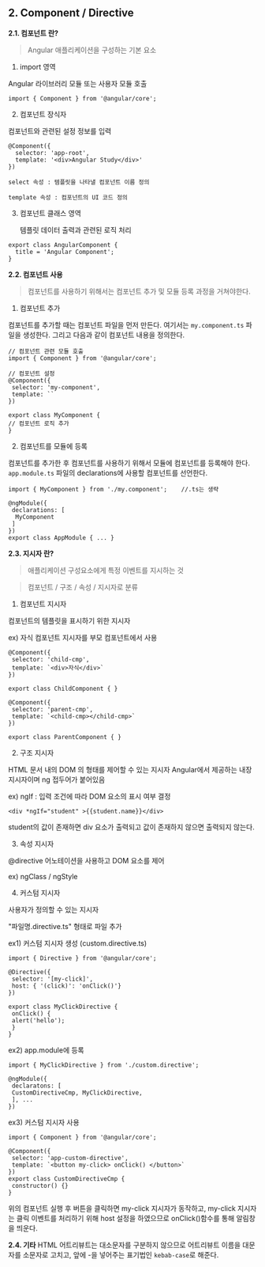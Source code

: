 ## 2. Component / Directive
**2.1. 컴포넌트 란?**

>Angular 애플리케이션을 구성하는 기본 요소

1. import 영역

 Angular 라이브러리 모듈 또는 사용자 모듈 호출

```
import { Component } from '@angular/core';
```

2. 컴포넌트 장식자

 컴포넌트와 관련된 설정 정보를 입력

```
@Component({
  selector: 'app-root',
  template: '<div>Angular Study</div>'
})
```
``
select 속성 : 템플릿을 나타낼 컴포넌트 이름 정의
``

``
template 속성 : 컴포넌트의 UI 코드 정의
``

3. 컴포넌트 클래스 영역

	템플릿 데이터 출력과 관련된 로직 처리

```
export class AngularComponent {
  title = 'Angular Component';
}
```

**2.2. 컴포넌트 사용**
> 컴포넌트를 사용하기 위해서는 컴포넌트 추가 및 모듈 등록 과정을 거쳐야한다.

 1. 컴포넌트 추가
 
 컴포넌트를 추가할 때는 컴포넌트 파일을 먼저 만든다.
 여기서는 ``my.component.ts`` 파일을 생성한다.
 그리고 다음과 같이 컴포넌트 내용을 정의한다.
 ```
 // 컴포넌트 관련 모듈 호출
 import { Component } from '@angular/core';
 
 // 컴포넌트 설정
 @Component({
  selector: 'my-component',
  template: ``
 })
 
 export class MyComponent {
 // 컴포넌트 로직 추가
 }
 ```
 
 2. 컴포넌트를 모듈에 등록
 
 컴포넌트를 추가한 후 컴포넌트를 사용하기 위해서 모듈에 컴포넌트를 등록해야 한다.
 ``app.module.ts`` 파일의 declarations에 사용할 컴포넌트를 선언한다.
 ```
 import { MyComponent } from './my.component';    //.ts는 생략
 
 @ngModule({
  declarations: [
   MyComponent
  ]
 })
 export class AppModule { ... }
 ```
 
 **2.3. 지시자 란?**
>애플리케이션 구성요소에게 특정 이벤트를 지시하는 것

>컴포넌트 / 구조 / 속성 /  지시자로 분류

 1. 컴포넌트 지시자
 
 컴포넌트의 템플릿을 표시하기 위한 지시자
   
 ex) 자식 컴포넌트 지시자를 부모 컴포넌트에서 사용
 ```
 @Component({
  selector: 'child-cmp',
  template: `<div>자식</div>`
 })
 
 export class ChildComponent { }
 ```
 ```
 @Component({
  selector: 'parent-cmp',
  template: `<child-cmp></child-cmp>`
 })
 
 export class ParentComponent { }
 ```

 2. 구조 지시자
 
 HTML 문서 내의 DOM 의 형태를 제어할 수 있는 지시자
 Angular에서 제공하는 내장 지시자이며 ng 접두어가 붙어있음
 
 ex) ngIf : 입력 조건에 따라 DOM 요소의 표시 여부 결정 
 ```
 <div *ngIf="student" >{{student.name}}</div>
 ```
 student의 값이 존재하면 div 요소가 출력되고 값이 존재하지 않으면 출력되지 않는다.

 3. 속성 지시자
 
 @directive 어노테이션을 사용하고 DOM 요소를 제어

 ex) ngClass / ngStyle

 4. 커스텀 지시자
 
 사용자가 정의할 수 있는 지시자
 
 "파일명.directive.ts" 형태로 파일 추가 
 
 ex1) 커스텀 지시자 생성 (custom.directive.ts)
 ```
 import { Directive } from '@angular/core';
 
 @Directive({
  selector: '[my-click]',
  host: { '(click)': 'onClick()'}
 })
 
 export class MyClickDirective { 
  onClick() {
  alert('hello');
  }
 }
 ```
 ex2) app.module에 등록
 ```
 import { MyClickDirective } from './custom.directive';
 
 @ngModule({
  declaratons: [
  CustomDirectiveCmp, MyClickDirective,
  ], ...
 })
 ```
 ex3) 커스텀 지시자 사용
 ```
 import { Component } from '@angular/core';
 
 @Component({
  selector: 'app-custom-directive',
  template: `<button my-click> onClick() </button>`
 })
 export class CustomDirectiveCmp {
  constructor() {}
 }
 ```
 위의 컴포넌트 실행 후 버튼을 클릭하면 my-click 지시자가 동작하고, my-click 지시자는 클릭 이벤트를 처리하기 위해 
 host 설정을 하였으므로 onClick()함수를 통해 알림창을 띄운다.
 
 **2.4. 기타**
 HTML 어트리뷰트는 대소문자를 구분하지 않으므로 어트리뷰트 이름을 대문자를 소문자로 고치고, 앞에 -을 넣어주는 표기법인 ``kebab-case``로 해준다.
 

